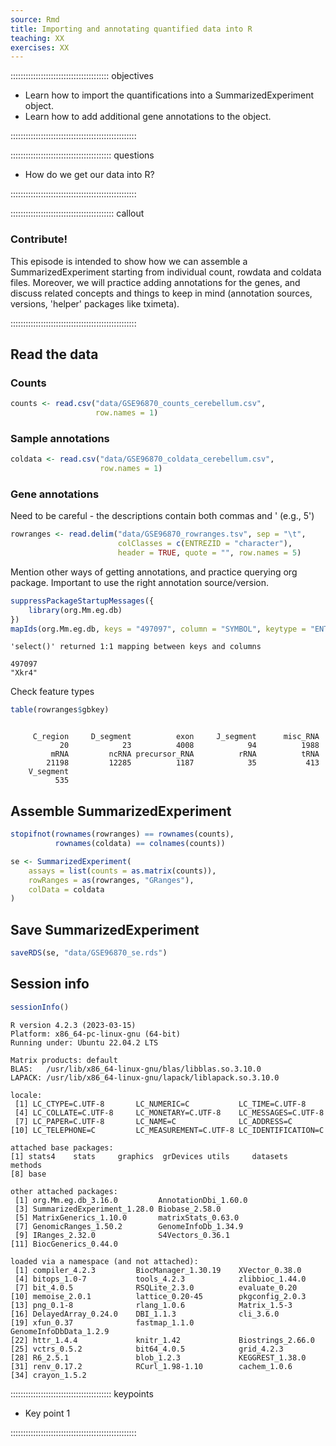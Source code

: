 ```yaml
---
source: Rmd
title: Importing and annotating quantified data into R
teaching: XX
exercises: XX
---
```




::::::::::::::::::::::::::::::::::::::: objectives

- Learn how to import the quantifications into a SummarizedExperiment object.
- Learn how to add additional gene annotations to the object.

::::::::::::::::::::::::::::::::::::::::::::::::::

:::::::::::::::::::::::::::::::::::::::: questions

- How do we get our data into R?

::::::::::::::::::::::::::::::::::::::::::::::::::

:::::::::::::::::::::::::::::::::::::::::  callout

### Contribute!

This episode is intended to show how we can assemble a SummarizedExperiment
starting from individual count, rowdata and coldata files. Moreover, we will
practice adding annotations for the genes, and discuss related concepts
and things to keep in mind (annotation sources, versions, 'helper' packages
like tximeta).


::::::::::::::::::::::::::::::::::::::::::::::::::

## Read the data

### Counts


```r
counts <- read.csv("data/GSE96870_counts_cerebellum.csv", 
                   row.names = 1)
```

### Sample annotations


```r
coldata <- read.csv("data/GSE96870_coldata_cerebellum.csv",
                    row.names = 1)
```

### Gene annotations

Need to be careful - the descriptions contain both commas and ' (e.g., 5')


```r
rowranges <- read.delim("data/GSE96870_rowranges.tsv", sep = "\t", 
                        colClasses = c(ENTREZID = "character"),
                        header = TRUE, quote = "", row.names = 5)
```

Mention other ways of getting annotations, and practice querying org package.
Important to use the right annotation source/version.


```r
suppressPackageStartupMessages({
    library(org.Mm.eg.db)
})
mapIds(org.Mm.eg.db, keys = "497097", column = "SYMBOL", keytype = "ENTREZID")
```

```{.output}
'select()' returned 1:1 mapping between keys and columns
```

```{.output}
497097 
"Xkr4" 
```

Check feature types


```r
table(rowranges$gbkey)
```

```{.output}

     C_region     D_segment          exon     J_segment      misc_RNA 
           20            23          4008            94          1988 
         mRNA         ncRNA precursor_RNA          rRNA          tRNA 
        21198         12285          1187            35           413 
    V_segment 
          535 
```

## Assemble SummarizedExperiment


```r
stopifnot(rownames(rowranges) == rownames(counts),
          rownames(coldata) == colnames(counts))

se <- SummarizedExperiment(
    assays = list(counts = as.matrix(counts)),
    rowRanges = as(rowranges, "GRanges"),
    colData = coldata
)
```

## Save SummarizedExperiment


```r
saveRDS(se, "data/GSE96870_se.rds")
```

## Session info


```r
sessionInfo()
```

```{.output}
R version 4.2.3 (2023-03-15)
Platform: x86_64-pc-linux-gnu (64-bit)
Running under: Ubuntu 22.04.2 LTS

Matrix products: default
BLAS:   /usr/lib/x86_64-linux-gnu/blas/libblas.so.3.10.0
LAPACK: /usr/lib/x86_64-linux-gnu/lapack/liblapack.so.3.10.0

locale:
 [1] LC_CTYPE=C.UTF-8       LC_NUMERIC=C           LC_TIME=C.UTF-8       
 [4] LC_COLLATE=C.UTF-8     LC_MONETARY=C.UTF-8    LC_MESSAGES=C.UTF-8   
 [7] LC_PAPER=C.UTF-8       LC_NAME=C              LC_ADDRESS=C          
[10] LC_TELEPHONE=C         LC_MEASUREMENT=C.UTF-8 LC_IDENTIFICATION=C   

attached base packages:
[1] stats4    stats     graphics  grDevices utils     datasets  methods  
[8] base     

other attached packages:
 [1] org.Mm.eg.db_3.16.0         AnnotationDbi_1.60.0       
 [3] SummarizedExperiment_1.28.0 Biobase_2.58.0             
 [5] MatrixGenerics_1.10.0       matrixStats_0.63.0         
 [7] GenomicRanges_1.50.2        GenomeInfoDb_1.34.9        
 [9] IRanges_2.32.0              S4Vectors_0.36.1           
[11] BiocGenerics_0.44.0        

loaded via a namespace (and not attached):
 [1] compiler_4.2.3         BiocManager_1.30.19    XVector_0.38.0        
 [4] bitops_1.0-7           tools_4.2.3            zlibbioc_1.44.0       
 [7] bit_4.0.5              RSQLite_2.3.0          evaluate_0.20         
[10] memoise_2.0.1          lattice_0.20-45        pkgconfig_2.0.3       
[13] png_0.1-8              rlang_1.0.6            Matrix_1.5-3          
[16] DelayedArray_0.24.0    DBI_1.1.3              cli_3.6.0             
[19] xfun_0.37              fastmap_1.1.0          GenomeInfoDbData_1.2.9
[22] httr_1.4.4             knitr_1.42             Biostrings_2.66.0     
[25] vctrs_0.5.2            bit64_4.0.5            grid_4.2.3            
[28] R6_2.5.1               blob_1.2.3             KEGGREST_1.38.0       
[31] renv_0.17.2            RCurl_1.98-1.10        cachem_1.0.6          
[34] crayon_1.5.2          
```

:::::::::::::::::::::::::::::::::::::::: keypoints

- Key point 1

::::::::::::::::::::::::::::::::::::::::::::::::::


